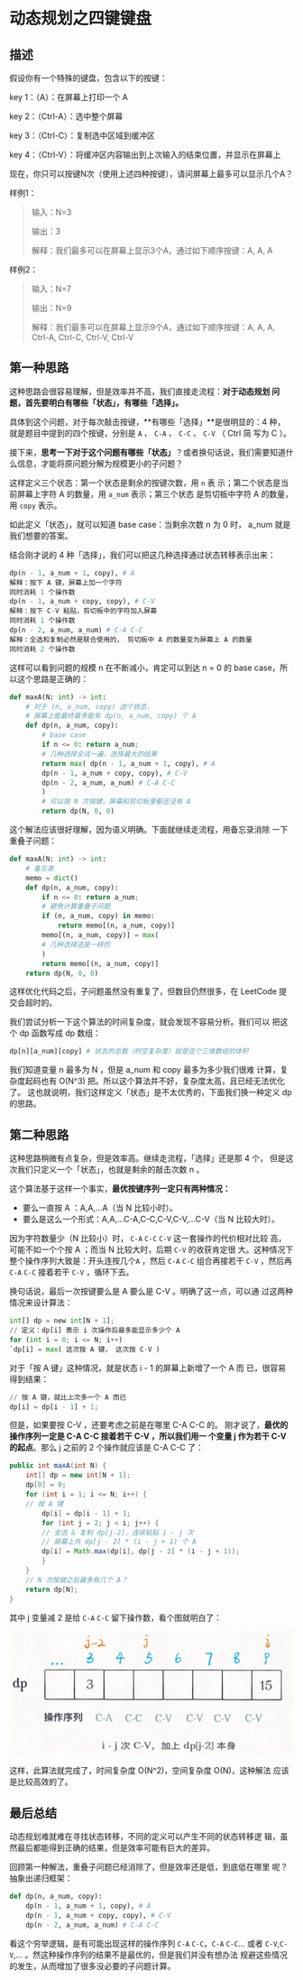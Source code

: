 # 动态规划之四键键盘

## 描述

假设你有一个特殊的键盘，包含以下的按键：

key 1：（A）：在屏幕上打印一个 A

key 2：（Ctrl-A）：选中整个屏幕

key 3：（Ctrl-C）：复制选中区域到缓冲区

key 4：（Ctrl-V）：将缓冲区内容输出到上次输入的结束位置，并显示在屏幕上

现在，你只可以按键N次（使用上述四种按键），请问屏幕上最多可以显示几个A？

样例1：

> 输入：N=3
>
> 输出：3
>
> 解释：我们最多可以在屏幕上显示3个A，通过如下顺序按键：A, A, A

样例2：

> 输入：N=7
>
> 输出：N=9
>
> 解释：我们最多可以在屏幕上显示9个A，通过如下顺序按键：A, A, A, Ctrl-A, Ctrl-C, Ctrl-V, Ctrl-V



## 第⼀种思路

这种思路会很容易理解，但是效率并不⾼，我们直接⾛流程：**对于动态规划 问题，⾸先要明⽩有哪些「状态」，有哪些「选择」。**

具体到这个问题，对于每次敲击按键，**有哪些「选择」**是很明显的：4 种， 就是题⽬中提到的四个按键，分别是 `A` 、 `C-A` 、 `C-C` 、 `C-V` （ Ctrl 简 写为 C ）。 

接下来，**思考⼀下对于这个问题有哪些「状态」**？或者换句话说，我们需要知道什么信息，才能将原问题分解为规模更⼩的⼦问题？

这样定义三个状态：第⼀个状态是剩余的按键次数，⽤ `n` 表 ⽰；第⼆个状态是当前屏幕上字符 A 的数量，⽤ `a_num` 表⽰；第三个状态 是剪切板中字符 A 的数量，⽤ `copy` 表⽰。

 如此定义「状态」，就可以知道 base case：当剩余次数 n 为 0 时， a\_num 就是我们想要的答案。 

结合刚才说的 4 种「选择」，我们可以把这⼏种选择通过状态转移表⽰出来：

```python
dp(n - 1, a_num + 1, copy), # A 
解释：按下 A 键，屏幕上加⼀个字符 
同时消耗 1 个操作数 
dp(n - 1, a_num + copy, copy), # C-V 
解释：按下 C-V 粘贴，剪切板中的字符加⼊屏幕 
同时消耗 1 个操作数 
dp(n - 2, a_num, a_num) # C-A C-C 
解释：全选和复制必然是联合使⽤的， 剪切板中 A 的数量变为屏幕上 A 的数量 
同时消耗 2 个操作数
```

这样可以看到问题的规模 n 在不断减⼩，肯定可以到达 n = 0 的 base case，所以这个思路是正确的：

```python
def maxA(N: int) -> int: 
    # 对于 (n, a_num, copy) 这个状态， 
    # 屏幕上能最终最多能有 dp(n, a_num, copy) 个 A 
    def dp(n, a_num, copy): 
        # base case 
        if n <= 0: return a_num; 
        # ⼏种选择全试⼀遍，选择最⼤的结果 
        return max( dp(n - 1, a_num + 1, copy), # A 
        dp(n - 1, a_num + copy, copy), # C-V 
        dp(n - 2, a_num, a_num) # C-A C-C 
        ) 
        # 可以按 N 次按键，屏幕和剪切板⾥都还没有 A 
        return dp(N, 0, 0)
```

这个解法应该很好理解，因为语义明确。下⾯就继续⾛流程，⽤备忘录消除 ⼀下重叠⼦问题：

```python
def maxA(N: int) -> int: 
    # 备忘录 
    memo = dict() 
    def dp(n, a_num, copy): 
        if n <= 0: return a_num; 
        # 避免计算重叠⼦问题 
        if (n, a_num, copy) in memo: 
            return memo[(n, a_num, copy)] 
        memo[(n, a_num, copy)] = max( 
        # ⼏种选择还是⼀样的 
        ) 
        return memo[(n, a_num, copy)] 
    return dp(N, 0, 0)
```

这样优化代码之后，⼦问题虽然没有重复了，但数⽬仍然很多，在 LeetCode 提交会超时的。

我们尝试分析⼀下这个算法的时间复杂度，就会发现不容易分析。我们可以 把这个 dp 函数写成 dp 数组：

```python
dp[n][a_num][copy] # 状态的总数（时空复杂度）就是这个三维数组的体积
```

我们知道变量 n 最多为 N ，但是 a\_num 和 copy 最多为多少我们很难 计算，复杂度起码也有 O\(N^3\) 把。所以这个算法并不好，复杂度太⾼，且已经⽆法优化了。 这也就说明，我们这样定义「状态」是不太优秀的，下⾯我们换⼀种定义 dp 的思路。

## 第⼆种思路

这种思路稍微有点复杂，但是效率⾼。继续⾛流程，「选择」还是那 4 个， 但是这次我们只定义⼀个「状态」，也就是剩余的敲击次数 n 。

这个算法基于这样⼀个事实，**最优按键序列⼀定只有两种情况：**

* 要么⼀直按 A ：A,A,...A（当 N ⽐较⼩时）。 
* 要么是这么⼀个形式：A,A,...C-A,C-C,C-V,C-V,...C-V（当 N ⽐较⼤时）。

因为字符数量少（N ⽐较⼩）时， `C-A` `C-C` `C-V` 这⼀套操作的代价相对⽐较 ⾼，可能不如⼀个个按 A ；⽽当 N ⽐较⼤时，后期 `C-V` 的收获肯定很 ⼤。这种情况下整个操作序列⼤致是：开头连按⼏个`A` ，然后 `C-A` `C-C` 组合再接若⼲ `C-V` ，然后再 `C-A` `C-C` 接着若⼲ `C-V` ，循环下去。

换句话说，最后⼀次按键要么是 A 要么是 C-V 。明确了这⼀点，可以通 过这两种情况来设计算法：

```python
int[] dp = new int[N + 1];
// 定义：dp[i] 表⽰ i 次操作后最多能显⽰多少个 A 
for (int i = 0; i <= N; i++) 
`dp[i] = max( 这次按 A 键， 这次按 C-V )
```

对于「按 A 键」这种情况，就是状态 i - 1 的屏幕上新增了⼀个 A ⽽ 已，很容易得到结果：

```python
// 按 A 键，就⽐上次多⼀个 A ⽽已 
dp[i] = dp[i - 1] + 1;
```

但是，如果要按 C-V ，还要考虑之前是在哪⾥ C-A C-C 的。 刚才说了，**最优的操作序列⼀定是 C-A C-C 接着若⼲ C-V ，所以我们⽤⼀ 个变量 j 作为若⼲ C-V 的起点**。那么 j 之前的 2 个操作就应该是 C-A C-C 了：

```java
public int maxA(int N) { 
    int[] dp = new int[N + 1]; 
    dp[0] = 0; 
    for (int i = 1; i <= N; i++) { 
    // 按 A 键 
        dp[i] = dp[i - 1] + 1; 
        for (int j = 2; j < i; j++) { 
        // 全选 & 复制 dp[j-2]，连续粘贴 i - j 次 
        // 屏幕上共 dp[j - 2] * (i - j + 1) 个 A 
        dp[i] = Math.max(dp[i], dp[j - 2] * (i - j + 1)); 
        } 
    }
    // N 次按键之后最多有⼏个 A？ 
    return dp[N]; 
}
```

其中 j 变量减 2 是给 `C-A` `C-C` 留下操作数，看个图就明⽩了：

![](../.gitbook/assets/screen-shot-2021-05-31-at-12.08.58-am.png)

这样，此算法就完成了，时间复杂度 O\(N^2\)，空间复杂度 O\(N\)，这种解法 应该是⽐较⾼效的了。

## 最后总结

动态规划难就难在寻找状态转移，不同的定义可以产⽣不同的状态转移逻 辑，虽然最后都能得到正确的结果，但是效率可能有巨⼤的差异。

回顾第⼀种解法，重叠⼦问题已经消除了，但是效率还是低，到底低在哪⾥ 呢？抽象出递归框架：

```python
def dp(n, a_num, copy): 
    dp(n - 1, a_num + 1, copy), # A 
    dp(n - 1, a_num + copy, copy), # C-V 
    dp(n - 2, a_num, a_num) # C-A C-C
```

看这个穷举逻辑，是有可能出现这样的操作序列 `C-A` `C-C`，`C-A` `C-C`... 或者 `C-V`,`C-V`,... 。然这种操作序列的结果不是最优的，但是我们并没有想办法 规避这些情况的发⽣，从⽽增加了很多没必要的⼦问题计算。

